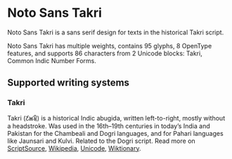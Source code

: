 
# Noto Sans Takri

Noto Sans Takri is a sans serif design for texts in the historical Takri script. 

Noto Sans Takri has multiple weights, contains 95 glyphs, 8 OpenType features, and supports 86 characters from 2 Unicode blocks: Takri, Common Indic Number Forms.


## Supported writing systems


### Takri

Takri (𑚔𑚭𑚊𑚤𑚯) is a historical Indic abugida, written left-to-right, mostly without a headstroke. Was used in the 16th–19th centuries in today’s India and Pakistan for the Chambeali and Dogri languages, and for Pahari languages like Jaunsari and Kulvi. Related to the Dogri script. Read more on [ScriptSource](https://scriptsource.org/scr/Takr), [Wikipedia](https://en.wikipedia.org/wiki/ISO_15924:Takr), [Unicode](https://www.unicode.org/versions/Unicode13.0.0/ch15.pdf#G81184), [Wiktionary](https://en.wiktionary.org/wiki/Category:Takri_script).


